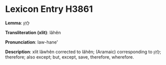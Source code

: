 # Lexicon Entry H3861

**Lemma**: לָהֵן

**Transliteration (xlit)**: lâhên

**Pronunciation**: law-hane'

**Description**:
xlit lâwhên corrected to lâhên; (Aramaic) corresponding to לָהֵן; therefore; also except; but, except, save, therefore, wherefore.

